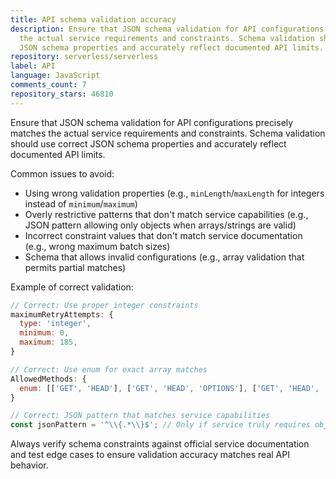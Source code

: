 ```yaml
---
title: API schema validation accuracy
description: Ensure that JSON schema validation for API configurations precisely matches
  the actual service requirements and constraints. Schema validation should use correct
  JSON schema properties and accurately reflect documented API limits.
repository: serverless/serverless
label: API
language: JavaScript
comments_count: 7
repository_stars: 46810
---
```


Ensure that JSON schema validation for API configurations precisely matches the actual service requirements and constraints. Schema validation should use correct JSON schema properties and accurately reflect documented API limits.

Common issues to avoid:
- Using wrong validation properties (e.g., `minLength`/`maxLength` for integers instead of `minimum`/`maximum`)
- Overly restrictive patterns that don't match service capabilities (e.g., JSON pattern allowing only objects when arrays/strings are valid)
- Incorrect constraint values that don't match service documentation (e.g., wrong maximum batch sizes)
- Schema that allows invalid configurations (e.g., array validation that permits partial matches)

Example of correct validation:
```javascript
// Correct: Use proper integer constraints
maximumRetryAttempts: {
  type: 'integer',
  minimum: 0,
  maximum: 185,
}

// Correct: Use enum for exact array matches
AllowedMethods: {
  enum: [['GET', 'HEAD'], ['GET', 'HEAD', 'OPTIONS'], ['GET', 'HEAD', 'OPTIONS', 'PUT', 'PATCH', 'POST', 'DELETE']]
}

// Correct: JSON pattern that matches service capabilities
const jsonPattern = '^\\{.*\\}$'; // Only if service truly requires objects
```

Always verify schema constraints against official service documentation and test edge cases to ensure validation accuracy matches real API behavior.